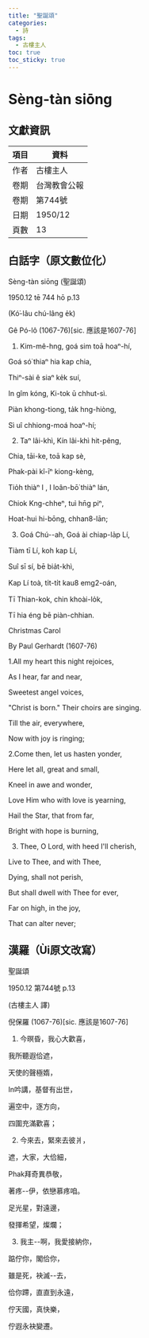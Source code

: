 ```yaml
---
title: "聖誕頌"
categories:
  - 詩
tags:
  - 古樓主人 
toc: true
toc_sticky: true
---
```


# Sèng-tàn siōng

## 文獻資訊

| 項目 | 資料 |
|---|---|
| 作者 | 古樓主人  |
| 卷期 | 台灣教會公報 |
| 卷期 | 第744號 |
| 日期 | 1950/12 |
| 頁數 | 13 |

## 白話字（原文數位化）

Sèng-tàn siōng (聖誕頌)

1950.12 tē 744 hō p.13

(Kó͘-lâu chú-lâng e̍k)

Gê Pó-lô (1067-76)[sic. 應該是1607-76]

1. Kim-mê-hng, goá sim toā hoaⁿ-hí,

Goá só͘ thiaⁿ hia kap chia,

Thiⁿ-sài ê siaⁿ ke̍k suí,

In gîm kóng, Ki-tok ū chhut-sì.

Piàn khong-tiong, ta̍k hng-hiòng,

Sì uî chhiong-moá hoaⁿ-hí;

2. Taⁿ lâi-khì, Kín lâi-khì hit-pêng,

Chia, tāi-ke, toā kap sè,

Phak-pài kî-īⁿ kiong-kèng,

Tio̍h thiàⁿ I , I loân-bō͘ thiàⁿ lán,

Chiok Kng-chheⁿ, tuì hn̄g piⁿ,

Hoat-hui hi-bōng, chhan8-lān;

3. Goá Chú--ah, Goá ài chiap-la̍p Lí,

Tiàm tī Lí, koh kap Lí,

Suî sī sí, bē bia̍t-khì,

Kap Lí toà, ti̍t-ti̍t kau8 emg2-oán,

Tī Thian-kok, chin khoài-lo̍k,

Tī hia éng bē piàn-chhian.

Christmas Carol

By Paul Gerhardt (1607-76)

1.All my heart this night rejoices,

As I hear, far and near,

Sweetest angel voices,

"Christ is born." Their choirs are singing.

Till the air, everywhere,

Now with joy is ringing;

2.Come then, let us hasten yonder,

Here let all, great and small,

Kneel in awe and wonder,

Love Him who with love is yearning,

Hail the Star, that from far,

Bright with hope is burning,

3. Thee, O Lord, with heed I'll cherish,

Live to Thee, and with Thee,

Dying, shall not perish,

But shall dwell with Thee for ever,

Far on high, in the joy,

That can alter never;

## 漢羅（Ùi原文改寫）

聖誕頌

1950.12 第744號 p.13

(古樓主人 譯)

倪保羅 (1067-76)[sic. 應該是1607-76]

1. 今暝昏，我心大歡喜，

我所聽遐佮遮，

天使的聲極媠，

In吟講，基督有出世，

遍空中，逐方向，

四圍充滿歡喜；

2. 今來去，緊來去彼爿，

遮，大家，大佮細，

Phak拜奇異恭敬，

著疼--伊，依戀慕疼咱。

足光星，對遠邊，

發揮希望，燦爛；

3. 我主--啊，我愛接納你，

踮佇你，閣佮你，

雖是死，袂滅--去，

佮你蹛，直直到永遠，

佇天國，真快樂，

佇遐永袂變遷。
